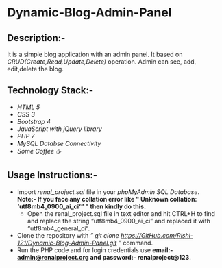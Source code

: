 # Dynamic-Blog-Admin-Panel

## Description:-

It is a simple blog application with an admin panel. It based on _CRUD(Create,Read,Update,Delete)_ operation. Admin can see, add, edit,delete the blog. 

## Technology Stack:-

* *HTML 5*
* *CSS 3*
* *Bootstrap 4*
* *JavaScript with jQuery library*
* *PHP 7*
* *MySQL Databse Connectivity*
* *Some Coffee ☕*

## Usage Instructions:-

* Import _renal_project.sql_ file in your _phpMyAdmin SQL Database_. <br />
  **Note:- If you face any collation error like " Unknown collation: ‘utf8mb4_0900_ai_ci‘” " then kindly do this.**
    * Open the renal_project.sql file in text editor and hit CTRL+H to find and replace the string “utf8mb4_0900_ai_ci” and replaced it with “utf8mb4_general_ci“.
* Clone the repository with _” git clone https://GitHub.com/Rishi-121/Dynamic-Blog-Admin-Panel.git ”_ command.
* Run the PHP code and for login credentials use **email:- admin@renalproject.org and password:- renalproject@123**.

